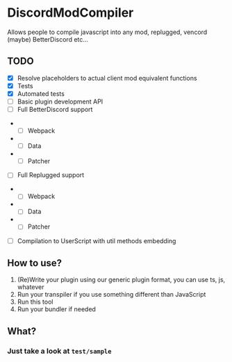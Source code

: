 # DiscordModCompiler
Allows people to compile javascript into any mod, replugged, vencord (maybe) BetterDiscord etc...
## TODO
- [x] Resolve placeholders to actual client mod equivalent functions
- [x] Tests
- [x] Automated tests
- [ ] Basic plugin development API
- [ ] Full BetterDiscord support
-    - [ ] Webpack
-    - [ ] Data
-    - [ ] Patcher
- [ ] Full Replugged support
-    - [ ] Webpack
-    - [ ] Data
-    - [ ] Patcher
- [ ] Compilation to UserScript with util methods embedding
## How to use?
1. (Re)Write your plugin using our generic plugin format, you can use ts, js, whatever
2. Run your transpiler if you use something different than JavaScript
3. Run this tool
4. Run your bundler if needed
## What?
### Just take a look at `test/sample`
